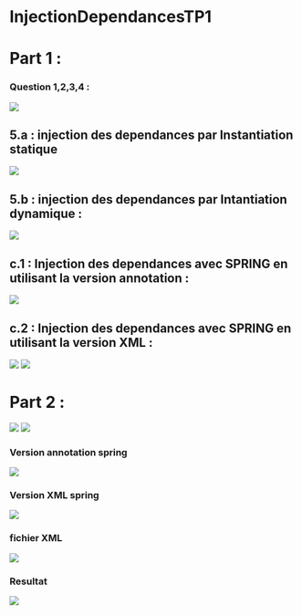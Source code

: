 # InjectionDependancesTP1
<h1> Part 1 : </h1>
<h3> Question 1,2,3,4 : </h3>
<img src="captures/dao_metier.png" />
<h2> 5.a : injection des dependances par Instantiation statique </h2>
<img src="captures/instantiation_statique.png"/>
<h2> 5.b : injection des dependances par Intantiation dynamique : </h2>
<img src="captures/instantiation_dynamique.png"/>
<h2> c.1 : Injection des dependances avec SPRING en utilisant la version annotation : </h2>
<img src="captures/v_annotation_part1.png"/>
<h2> c.2 : Injection des dependances avec SPRING en utilisant la version XML : </h2>
<img src="captures/v_xml_part1.png"/>
<img src="captures/appcontext_part1.png" />
<h1> Part 2 : </h1>
<img src="captures/adapter.png/">
<img src="captures/uc.png"/>
<h3> Version annotation spring </h3>
<img src="captures/v_annotation_part2.png/">
<h3> Version XML spring </h3>
<img src="captures/v_xml_part2.png/">
<h3> fichier XML </h3>
<img src="captures/appcontext_part2.png"/>
<h3> Resultat </h3>
<img src="captures/tv.png"/>



